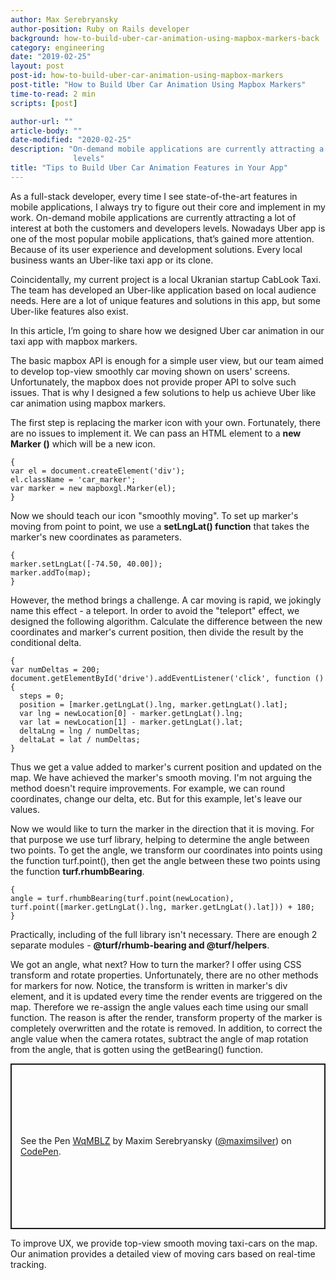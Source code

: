```yaml
---
author: Max Serebryansky
author-position: Ruby on Rails developer
background: how-to-build-uber-car-animation-using-mapbox-markers-back
category: engineering
date: "2019-02-25"
layout: post
post-id: how-to-build-uber-car-animation-using-mapbox-markers
post-title: "How to Build Uber Car Animation Using Mapbox Markers"
time-to-read: 2 min
scripts: [post]

author-url: ""
article-body: ""
date-modified: "2020-02-25"
description: "On-demand mobile applications are currently attracting a lot of interest at both the customers and developers
              levels"
title: "Tips to Build Uber Car Animation Features in Your App"
---
```


As a full-stack developer, every time I see state-of-the-art features in mobile applications, I always try to figure out their core and implement in my work. On-demand mobile applications are currently attracting a lot of interest at both the customers and developers levels. Nowadays Uber app is one of the most popular mobile applications, that’s gained more attention. Because of its user experience and development solutions.  Every local business wants an Uber-like taxi app or its clone.  

Coincidentally, my current project is a local Ukranian startup CabLook Taxi. The team has developed an Uber-like application based on local audience needs. Here are a lot of unique features and solutions in this app, but some Uber-like features also exist. 

In this article, I’m going to share how we designed Uber car animation in our taxi app with mapbox markers.

The basic mapbox API is enough for a simple user view, but our team aimed to develop top-view smoothly car moving shown on users' screens. Unfortunately, the mapbox does not provide proper API to solve such issues. That is why I designed a few solutions to help us achieve Uber like car animation using mapbox markers.

The first step is replacing the marker icon with your own. Fortunately, there are no issues to implement it. We can pass an HTML element to a **new Marker ()**  which will be a new icon.

```
{
var el = document.createElement('div');
el.className = 'car_marker';
var marker = new mapboxgl.Marker(el);
}
```

Now we should teach our icon "smoothly moving". To set up marker's moving from point to point, we use a **setLngLat() function** that takes the marker's new coordinates as parameters. 

```
{
marker.setLngLat([-74.50, 40.00]);
marker.addTo(map);
}
```

However, the method brings a challenge. A car moving is rapid, we jokingly name this effect - a teleport. In order to avoid the "teleport" effect, we designed the following algorithm. Calculate the difference between the new coordinates and marker's current position, then divide the result by the conditional delta.

```
{
var numDeltas = 200;
document.getElementById('drive').addEventListener('click', function () {
  steps = 0;
  position = [marker.getLngLat().lng, marker.getLngLat().lat];
  var lng = newLocation[0] - marker.getLngLat().lng;
  var lat = newLocation[1] - marker.getLngLat().lat;
  deltaLng = lng / numDeltas;
  deltaLat = lat / numDeltas;
}
```

Thus we get a value added to marker's current position and updated on the map. We have achieved the marker's smooth moving. I'm not arguing the method doesn't require improvements. For example, we can round coordinates, change our delta, etc. But for this example, let's leave our values.

Now we would like to turn the marker in the direction that it is moving. For that purpose we use turf library, helping to determine the angle between two points. To get the angle, we transform our coordinates into points using the function turf.point(), then get the angle between these two points using the function **turf.rhumbBearing**.

```
{
angle = turf.rhumbBearing(turf.point(newLocation), turf.point([marker.getLngLat().lng, marker.getLngLat().lat])) + 180;
}
```

Practically, including of the full library isn't necessary. There are enough  2 separate modules - **@turf/rhumb-bearing and @turf/helpers**.

We got an angle, what next? How to turn the marker? I offer using CSS transform and rotate properties. Unfortunately, there are no other methods for markers for now. Notice, the transform is written in marker's div element, and it is updated every time the render events are triggered on the map. Therefore we re-assign the angle values each time using our small function. The reason is after the render, transform property of the marker is completely overwritten and the rotate is removed. In addition, to correct the angle value when the camera rotates, subtract the angle of map rotation from the angle, that is gotten using the getBearing() function.

<p class="codepen" data-height="265" data-theme-id="0" data-default-tab="js,result" data-user="maximsilver" data-slug-hash="WqMBLZ" style="height: 265px; box-sizing: border-box; display: flex; align-items: center; justify-content: center; border: 2px solid; margin: 1em 0; padding: 1em;" data-pen-title="WqMBLZ">
  <span>See the Pen <a href="https://codepen.io/maximsilver/pen/WqMBLZ/">
  WqMBLZ</a> by Maxim Serebryansky (<a href="https://codepen.io/maximsilver">@maximsilver</a>)
  on <a href="https://codepen.io">CodePen</a>.</span>
</p>
<script async src="https://static.codepen.io/assets/embed/ei.js"></script>

To improve UX, we provide top-view smooth moving taxi-cars on the map. Our animation provides a detailed view of moving cars based on real-time tracking.
